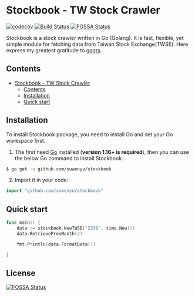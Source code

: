 # Stockbook - TW Stock Crawler

[![codecov](https://codecov.io/gh/suwenyu/stockbook/branch/master/graph/badge.svg?token=2N9LS902PJ)](https://codecov.io/gh/suwenyu/stockbook)
[![Build Status](https://app.travis-ci.com/suwenyu/stockbook.svg?branch=master)](https://app.travis-ci.com/github/suwenyu/stockbook)
[![FOSSA Status](https://app.fossa.com/api/projects/git%2Bgithub.com%2Fsuwenyu%2Fstockbook.svg?type=shield)](https://app.fossa.com/projects/git%2Bgithub.com%2Fsuwenyu%2Fstockbook?ref=badge_shield)

Stockbook is a stock crawler written in Go (Golang). It is fast, flexible, yet simple module for fetching data from Taiwan Stock Exchange(TWSE). Here express my greatest gratitude to [gogrs](https://github.com/toomore/gogrs).

## Contents

- [Stockbook - TW Stock Crawler](#stockbook---tw-stock-crawler)
	- [Contents](#contents)
	- [Installation](#installation)
	- [Quick start](#quick-start)

## Installation

To install Stockbook package, you need to install Go and set your Go workspace first.

1. The first need [Go](https://golang.org/) installed (**version 1.16+ is required**), then you can use the below Go command to install Stockbook.

```sh
$ go get -u github.com/suwenyu/stockbook
```

2. Import it in your code:

```go
import "github.com/suwenyu/stockbook"
```

## Quick start

```go
func main() {
	data := stockbook.NewTWSE("2330", time.Now())
	data.RetrievePrevMonth(2)

	fmt.Println(data.FormatData())

}
```


## License
[![FOSSA Status](https://app.fossa.com/api/projects/git%2Bgithub.com%2Fsuwenyu%2Fstockbook.svg?type=large)](https://app.fossa.com/projects/git%2Bgithub.com%2Fsuwenyu%2Fstockbook?ref=badge_large)
